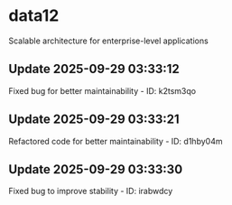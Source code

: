 # data12
Scalable architecture for enterprise-level applications

## Update 2025-09-29 03:33:12
Fixed bug for better maintainability - ID: k2tsm3qo


## Update 2025-09-29 03:33:21
Refactored code for better maintainability - ID: d1hby04m


## Update 2025-09-29 03:33:30
Fixed bug to improve stability - ID: irabwdcy

